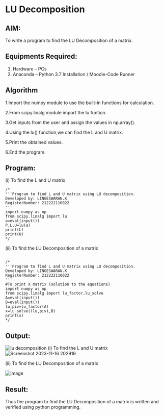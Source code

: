 # LU Decomposition 

## AIM:
To write a program to find the LU Decomposition of a matrix.

## Equipments Required:
1. Hardware – PCs
2. Anaconda – Python 3.7 Installation / Moodle-Code Runner

## Algorithm
1.Import the numpy module to use the built-in functions for calculation.

2.From scipy.linalg module import the lu funtion.

3.Get inputs from the user and assign the values in np.array().

4.Using the lu() function,we can find the L and U matrix.

5.Print the obtained values.

6.End the program.

## Program:
(i) To find the L and U matrix
```
/*
'''Program to find L and U matrix using LU decomposition.
Developed by: LINGESWARAN.K
RegisterNumber: 212222110022
'''
import numpy as np 
from scipy.linalg import lu
a=eval(input())
P,L,U=lu(a)
print(L)
print(U)
*/
```
(ii) To find the LU Decomposition of a matrix
```

/*
'''Program to find L and U matrix using LU decomposition.
Developed by: LINGESWARAN.K
RegisterNumber: 212222110022
'''
#To print X matrix (solution to the equations)
import numpy as np
from scipy.linalg import lu_factor,lu_solve
A=eval(input())
B=eval(input())
lu,piv=lu_factor(A)
x=lu_solve((lu,piv),B)
print(x)
*/

```

## Output:
![lu decomposition]()
(i) To find the L and U matrix
![Screenshot 2023-11-16 202919](https://github.com/Lingeswaran04/LU-Decomposition/assets/119103865/6996fff8-49e7-43be-99a0-92ee626d2317)


(ii) To find the LU Decomposition of a matrix

![image](https://github.com/Lingeswaran04/LU-Decomposition/assets/119103865/6a9de95a-6858-4c6e-9393-29145156de74)



## Result:
Thus the program to find the LU Decomposition of a matrix is written and verified using python programming.

